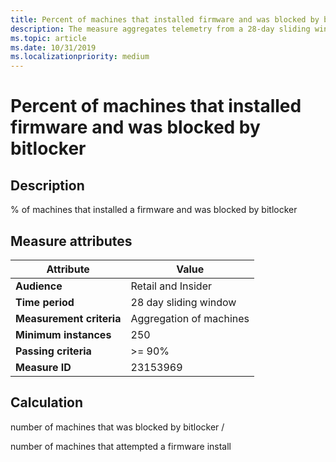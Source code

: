 ```yaml
---
title: Percent of machines that installed firmware and was blocked by bitlocker
description: The measure aggregates telemetry from a 28-day sliding window into a ratio of machines that were blocked by bitlocker over the machines that attempted a firmware install
ms.topic: article
ms.date: 10/31/2019
ms.localizationpriority: medium
---
```

 
# Percent of machines that installed firmware and was blocked by bitlocker

## Description

% of machines that installed a firmware and was blocked by bitlocker 

## Measure attributes

|Attribute|Value|
|----|----|
|**Audience**|Retail and Insider|
|**Time period**|28 day sliding window|
|**Measurement criteria**|Aggregation of machines|
|**Minimum instances**|250|
|**Passing criteria**|>= 90%|
|**Measure ID**|23153969|

## Calculation

number of machines that was blocked by bitlocker /

number of machines that attempted a firmware install

